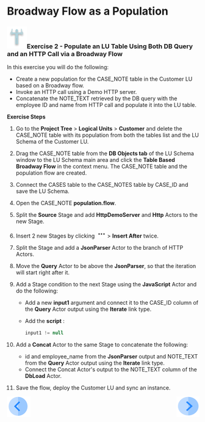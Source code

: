 # Broadway Flow as a Population

### ![](/academy/images/Exercise.png)Exercise 2 - Populate an LU Table Using Both DB Query and an HTTP Call via a Broadway Flow

In this exercise you will do the following:

* Create a new population for the CASE_NOTE table in the Customer LU based on a Broadway flow.
* Invoke an HTTP call using a Demo HTTP server.
* Concatenate the NOTE_TEXT retrieved by the DB query with the employee ID and name from HTTP call and populate it into the LU table.



**Exercise Steps** 

1. Go to the **Project Tree** > **Logical Units** > **Customer** and delete the CASE_NOTE table with its population from both the tables list and the LU Schema of the Customer LU.

2. Drag the CASE_NOTE table from the **DB Objects tab** of the LU Schema window to the LU Schema main area and click the **Table Based Broadway Flow** in the context menu. The CASE_NOTE table and the population flow are created.

3. Connect the CASES  table to the CASE_NOTES table by CASE_ID and save the LU Schema.

4. Open the CASE_NOTE  **population.flow**. 

5. Split the **Source** Stage and add **HttpDemoServer** and **Http** Actors to the new Stage.

6. Insert 2 new Stages by clicking ![image](images/three_dots_icon.png)> **Insert After** twice.

7. Split the Stage and add a **JsonParser** Actor to the branch of HTTP Actors. 

8. Move the **Query** Actor to be above the **JsonParser**, so that the iteration will start right after it.

9. Add a Stage condition to the next Stage using the **JavaScript** Actor and do the following:

   * Add a new **input1** argument and connect it to the CASE_ID column of the **Query** Actor output using the **Iterate** link type.

   * Add the **script** :

     ~~~javascript
     input1 != null
     ~~~

10. Add a **Concat** Actor to the same Stage to concatenate the following:

    * id and employee_name from the **JsonParser** output and NOTE_TEXT from the  **Query** Actor output using the **Iterate** link type.
    * Connect the Concat Actor's output to the NOTE_TEXT column of the **DbLoad** Actor.

11. Save the flow, deploy the Customer LU and sync an instance.



[![Previous](/articles/images/Previous.png)](12a_broadway_as_a_population_exercise_solution.md)[<img align="right" width="60" height="54" src="/articles/images/Next.png">](13_interface_listener_exercise.md)